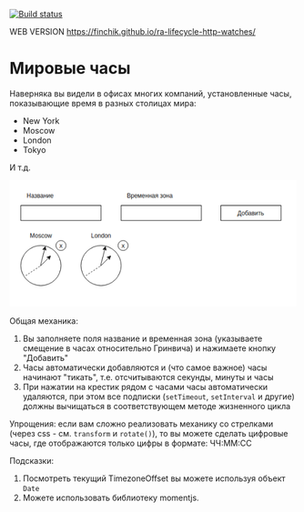 [![Build status](https://ci.appveyor.com/api/projects/status/3ldwwu8ufagl9t0y?svg=true)](https://ci.appveyor.com/project/finchik/ra-lifecycle-http-watches/index,html)

WEB VERSION https://finchik.github.io/ra-lifecycle-http-watches/

# Мировые часы

Наверняка вы видели в офисах многих компаний, установленные часы, показывающие время в разных столицах мира:

- New York
- Moscow
- London
- Tokyo

И т.д.

![Watches](./assets/watches.png)

Общая механика:

1. Вы заполняете поля название и временная зона (указываете смещение в часах относительно Гринвича) и нажимаете кнопку "Добавить"
1. Часы автоматически добавляются и (что самое важное) часы начинают "тикать", т.е. отсчитываются секунды, минуты и часы
1. При нажатии на крестик рядом с часами часы автоматически удаляются, при этом все подписки (`setTimeout`, `setInterval` и другие) должны вычищаться в соответствующем методе жизненного цикла

Упрощения: если вам сложно реализовать механику со стрелками (через css - см. `transform` и `rotate()`), то вы можете сделать цифровые часы, где отображаются только цифры в формате: ЧЧ:ММ:СС

Подсказки:

1. Посмотреть текущий TimezoneOffset вы можете используя объект `Date`
1. Можете использовать библиотеку momentjs.
